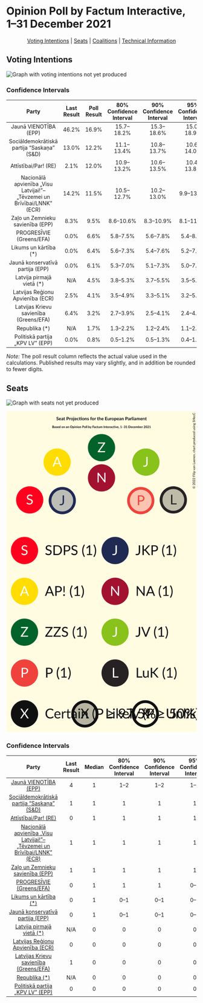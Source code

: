 # Opinion Poll by Factum Interactive, 1–31 December 2021

<p align="center"><a href="#voting-intentions">Voting Intentions</a> | <a href="#seats">Seats</a> | <a href="#coalitions">Coalitions</a> | <a href="#technical-information">Technical Information</a></p>

## Voting Intentions

![Graph with voting intentions not yet produced](2021-12-31-FactumInteractive.png "Voting Intentions")

### Confidence Intervals

| Party | Last Result | Poll Result | 80% Confidence Interval | 90% Confidence Interval | 95% Confidence Interval | 99% Confidence Interval |
|:-----:|:-----------:|:-----------:|:-----------------------:|:-----------------------:|:-----------------------:|:-----------------------:|
| Jaunā VIENOTĪBA (EPP) | 46.2% | 16.9% | 15.7–18.2% |15.3–18.6% |15.0–18.9% |14.4–19.6% |
| Sociāldemokrātiskā partija “Saskaņa” (S&D) | 13.0% | 12.2% | 11.1–13.4% |10.8–13.7% |10.6–14.0% |10.1–14.6% |
| Attīstībai/Par! (RE) | 2.1% | 12.0% | 10.9–13.2% |10.6–13.5% |10.4–13.8% |9.9–14.4% |
| Nacionālā apvienība „Visu Latvijai!”–„Tēvzemei un Brīvībai/LNNK” (ECR) | 14.2% | 11.5% | 10.5–12.7% |10.2–13.0% |9.9–13.3% |9.4–13.8% |
| Zaļo un Zemnieku savienība (EPP) | 8.3% | 9.5% | 8.6–10.6% |8.3–10.9% |8.1–11.2% |7.7–11.7% |
| PROGRESĪVIE (Greens/EFA) | 0.0% | 6.6% | 5.8–7.5% |5.6–7.8% |5.4–8.0% |5.1–8.5% |
| Likums un kārtība (*) | 0.0% | 6.4% | 5.6–7.3% |5.4–7.6% |5.2–7.8% |4.9–8.2% |
| Jaunā konservatīvā partija (EPP) | 0.0% | 6.1% | 5.3–7.0% |5.1–7.3% |5.0–7.5% |4.6–7.9% |
| Latvija pirmajā vietā (*) | N/A | 4.5% | 3.8–5.3% |3.7–5.5% |3.5–5.7% |3.2–6.1% |
| Latvijas Reģionu Apvienība (ECR) | 2.5% | 4.1% | 3.5–4.9% |3.3–5.1% |3.2–5.3% |2.9–5.7% |
| Latvijas Krievu savienība (Greens/EFA) | 6.4% | 3.2% | 2.7–3.9% |2.5–4.1% |2.4–4.3% |2.2–4.6% |
| Republika (*) | N/A | 1.7% | 1.3–2.2% |1.2–2.4% |1.1–2.5% |1.0–2.8% |
| Politiskā partija „KPV LV” (EPP) | 0.0% | 0.8% | 0.5–1.2% |0.5–1.3% |0.4–1.4% |0.4–1.6% |

*Note:* The poll result column reflects the actual value used in the calculations. Published results may vary slightly, and in addition be rounded to fewer digits.

## Seats

![Graph with seats not yet produced](2021-12-31-FactumInteractive-seats.png "Seats")

![Graph with seating plan not yet produced](2021-12-31-FactumInteractive-seating-plan.png "Seating Plan")

### Confidence Intervals

| Party | Last Result | Median | 80% Confidence Interval | 90% Confidence Interval | 95% Confidence Interval | 99% Confidence Interval |
|:-----:|:-----------:|:------:|:-----------------------:|:-----------------------:|:-----------------------:|:-----------------------:|
| <a href="#jaunā-vienotība-(epp)">Jaunā VIENOTĪBA (EPP)</a> | 4 | 1 | 1–2 |1–2 |1–2 |1–2 |
| <a href="#sociāldemokrātiskā-partija-“saskaņa”-(s&d)">Sociāldemokrātiskā partija “Saskaņa” (S&D)</a> | 1 | 1 | 1 |1 |1 |1 |
| <a href="#attīstībai/par!-(re)">Attīstībai/Par! (RE)</a> | 0 | 1 | 1 |1 |1 |1 |
| <a href="#nacionālā-apvienība-„visu-latvijai!”–„tēvzemei-un-brīvībai/lnnk”-(ecr)">Nacionālā apvienība „Visu Latvijai!”–„Tēvzemei un Brīvībai/LNNK” (ECR)</a> | 1 | 1 | 1 |1 |1 |1 |
| <a href="#zaļo-un-zemnieku-savienība-(epp)">Zaļo un Zemnieku savienība (EPP)</a> | 1 | 1 | 1 |1 |1 |1 |
| <a href="#progresīvie-(greens/efa)">PROGRESĪVIE (Greens/EFA)</a> | 0 | 1 | 1 |1 |0–1 |0–1 |
| <a href="#likums-un-kārtība-(*)">Likums un kārtība (*)</a> | 0 | 1 | 0–1 |0–1 |0–1 |0–1 |
| <a href="#jaunā-konservatīvā-partija-(epp)">Jaunā konservatīvā partija (EPP)</a> | 0 | 1 | 0–1 |0–1 |0–1 |0–1 |
| <a href="#latvija-pirmajā-vietā-(*)">Latvija pirmajā vietā (*)</a> | N/A | 0 | 0 |0 |0 |0–1 |
| <a href="#latvijas-reģionu-apvienība-(ecr)">Latvijas Reģionu Apvienība (ECR)</a> | 0 | 0 | 0 |0 |0 |0 |
| <a href="#latvijas-krievu-savienība-(greens/efa)">Latvijas Krievu savienība (Greens/EFA)</a> | 1 | 0 | 0 |0 |0 |0 |
| <a href="#republika-(*)">Republika (*)</a> | N/A | 0 | 0 |0 |0 |0 |
| <a href="#politiskā-partija-„kpv-lv”-(epp)">Politiskā partija „KPV LV” (EPP)</a> | 0 | 0 | 0 |0 |0 |0 |

